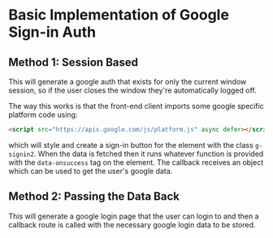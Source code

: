# Basic Implementation of Google Sign-in Auth

## Method 1: Session Based
This will generate a google auth that exists for only the current window session, so if the user closes the window they're automatically logged off. 

The way this works is that the front-end client imports some google specific platform code using:
```html
<script src="https://apis.google.com/js/platform.js" async defer></script>
```
which will style and create a sign-in button for the element with the class `g-signin2`. When the data is fetched then it runs whatever function is provided with the `data-onsuccess` tag on the element. The callback receives an object which can be used to get the user's google data.

## Method 2: Passing the Data Back
This will generate a google login page that the user can login to and then a callback route is called with the necessary google login data to be stored.

